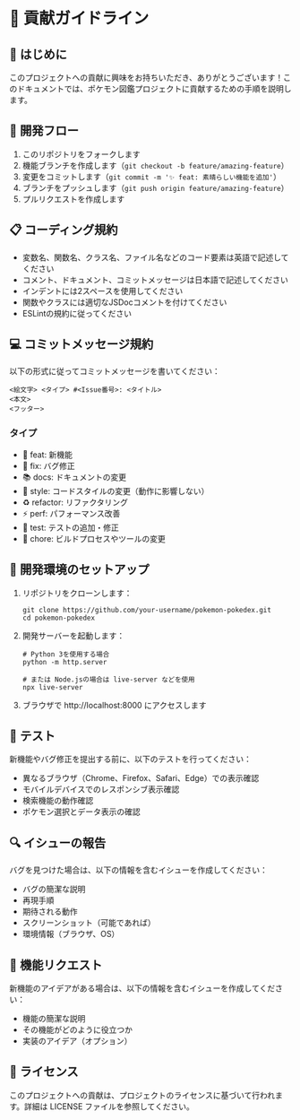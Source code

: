 # 🤝 貢献ガイドライン

## 📝 はじめに
このプロジェクトへの貢献に興味をお持ちいただき、ありがとうございます！このドキュメントでは、ポケモン図鑑プロジェクトに貢献するための手順を説明します。

## 🔄 開発フロー
1. このリポジトリをフォークします
2. 機能ブランチを作成します（`git checkout -b feature/amazing-feature`）
3. 変更をコミットします（`git commit -m '✨ feat: 素晴らしい機能を追加'`）
4. ブランチをプッシュします（`git push origin feature/amazing-feature`）
5. プルリクエストを作成します

## 📋 コーディング規約
- 変数名、関数名、クラス名、ファイル名などのコード要素は英語で記述してください
- コメント、ドキュメント、コミットメッセージは日本語で記述してください
- インデントには2スペースを使用してください
- 関数やクラスには適切なJSDocコメントを付けてください
- ESLintの規約に従ってください

## 💻 コミットメッセージ規約
以下の形式に従ってコミットメッセージを書いてください：

```
<絵文字> <タイプ> #<Issue番号>: <タイトル>
<本文>
<フッター>
```

### タイプ
- 🎉 feat: 新機能
- 🐛 fix: バグ修正
- 📚 docs: ドキュメントの変更
- 🎨 style: コードスタイルの変更（動作に影響しない）
- ♻️ refactor: リファクタリング
- ⚡ perf: パフォーマンス改善
- 🧪 test: テストの追加・修正
- 🔧 chore: ビルドプロセスやツールの変更

## 🚀 開発環境のセットアップ
1. リポジトリをクローンします：
   ```
   git clone https://github.com/your-username/pokemon-pokedex.git
   cd pokemon-pokedex
   ```

2. 開発サーバーを起動します：
   ```
   # Python 3を使用する場合
   python -m http.server
   
   # または Node.jsの場合は live-server などを使用
   npx live-server
   ```

3. ブラウザで http://localhost:8000 にアクセスします

## 🧪 テスト
新機能やバグ修正を提出する前に、以下のテストを行ってください：
- 異なるブラウザ（Chrome、Firefox、Safari、Edge）での表示確認
- モバイルデバイスでのレスポンシブ表示確認
- 検索機能の動作確認
- ポケモン選択とデータ表示の確認

## 🔍 イシューの報告
バグを見つけた場合は、以下の情報を含むイシューを作成してください：
- バグの簡潔な説明
- 再現手順
- 期待される動作
- スクリーンショット（可能であれば）
- 環境情報（ブラウザ、OS）

## 🎯 機能リクエスト
新機能のアイデアがある場合は、以下の情報を含むイシューを作成してください：
- 機能の簡潔な説明
- その機能がどのように役立つか
- 実装のアイデア（オプション）

## 📄 ライセンス
このプロジェクトへの貢献は、プロジェクトのライセンスに基づいて行われます。詳細は LICENSE ファイルを参照してください。
